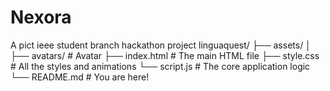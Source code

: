 # Nexora
A pict ieee student branch hackathon project
linguaquest/
├── assets/
│   ├── avatars/      # Avatar
├── index.html       # The main HTML file
├── style.css        # All the styles and animations
└── script.js        # The core application logic
└── README.md        # You are here!
